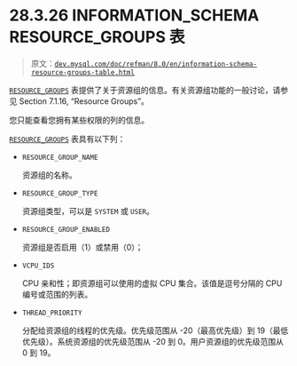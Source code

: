 # 28.3.26 INFORMATION_SCHEMA RESOURCE_GROUPS 表

> 原文：[`dev.mysql.com/doc/refman/8.0/en/information-schema-resource-groups-table.html`](https://dev.mysql.com/doc/refman/8.0/en/information-schema-resource-groups-table.html)

[`RESOURCE_GROUPS`](https://dev.mysql.com/doc/refman/8.0/en/information-schema-resource-groups-table.html) 表提供了关于资源组的信息。有关资源组功能的一般讨论，请参见 Section 7.1.16, “Resource Groups”。

您只能查看您拥有某些权限的列的信息。

[`RESOURCE_GROUPS`](https://dev.mysql.com/doc/refman/8.0/en/information-schema-resource-groups-table.html) 表具有以下列：

+   `RESOURCE_GROUP_NAME`

    资源组的名称。

+   `RESOURCE_GROUP_TYPE`

    资源组类型，可以是 `SYSTEM` 或 `USER`。

+   `RESOURCE_GROUP_ENABLED`

    资源组是否启用（1）或禁用（0）；

+   `VCPU_IDS`

    CPU 亲和性；即资源组可以使用的虚拟 CPU 集合。该值是逗号分隔的 CPU 编号或范围的列表。

+   `THREAD_PRIORITY`

    分配给资源组的线程的优先级。优先级范围从 -20（最高优先级）到 19（最低优先级）。系统资源组的优先级范围从 -20 到 0。用户资源组的优先级范围从 0 到 19。

